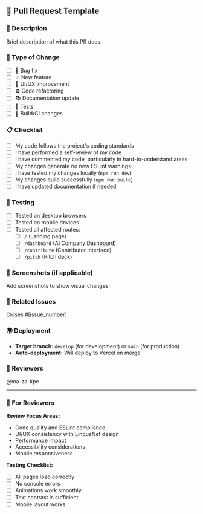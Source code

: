 ## 🚀 Pull Request Template

### 📝 Description
Brief description of what this PR does:

### 🎯 Type of Change
- [ ] 🐛 Bug fix
- [ ] ✨ New feature
- [ ] 💄 UI/UX improvement
- [ ] ♻️ Code refactoring
- [ ] 📚 Documentation update
- [ ] 🧪 Tests
- [ ] 🔧 Build/CI changes

### 📋 Checklist
- [ ] My code follows the project's coding standards
- [ ] I have performed a self-review of my code
- [ ] I have commented my code, particularly in hard-to-understand areas
- [ ] My changes generate no new ESLint warnings
- [ ] I have tested my changes locally (`npm run dev`)
- [ ] My changes build successfully (`npm run build`)
- [ ] I have updated documentation if needed

### 🧪 Testing
- [ ] Tested on desktop browsers
- [ ] Tested on mobile devices
- [ ] Tested all affected routes:
  - [ ] `/` (Landing page)
  - [ ] `/dashboard` (AI Company Dashboard)
  - [ ] `/contribute` (Contributor interface)
  - [ ] `/pitch` (Pitch deck)

### 📸 Screenshots (if applicable)
Add screenshots to show visual changes:

### 🔗 Related Issues
Closes #[issue_number]

### 🌍 Deployment
- **Target branch:** `develop` (for development) or `main` (for production)
- **Auto-deployment:** Will deploy to Vercel on merge

### 👥 Reviewers
@ma-za-kpe

---
### 🎯 For Reviewers

**Review Focus Areas:**
- Code quality and ESLint compliance
- UI/UX consistency with LinguaNet design
- Performance impact
- Accessibility considerations
- Mobile responsiveness

**Testing Checklist:**
- [ ] All pages load correctly
- [ ] No console errors
- [ ] Animations work smoothly
- [ ] Text contrast is sufficient
- [ ] Mobile layout works